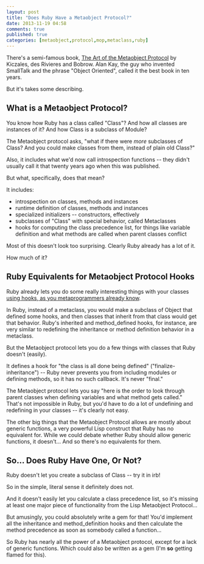 ```yaml
---
layout: post
title: "Does Ruby Have a Metaobject Protocol?"
date: 2013-11-19 04:58
comments: true
published: true
categories: [metaobject,protocol,mop,metaclass,ruby]
---
```

There's a semi-famous book, <a href="http://en.wikipedia.org/wiki/The_Art_of_the_Metaobject_Protocol">The Art of the Metaobject Protocol</a> by Kiczales, des Rivieres and Bobrow.  Alan Kay, the guy who invented SmallTalk and the phrase "Object Oriented", called it the best book in ten years.

But it's takes some describing.

## What is a Metaobject Protocol?

You know how Ruby has a class called "Class"?  And how all classes are instances of it?  And how Class is a subclass of Module?

The Metaobject protocol asks, "what if there were *more* subclasses of Class?  And you could make classes from them, instead of plain old Class?"

Also, it includes what we'd now call introspection functions -- they didn't usually call it that twenty years ago when this was published.

But what, specifically, does that mean?

It includes:

* introspection on classes, methods and instances
* runtime definition of classes, methods and instances
* specialized initializers -- constructors, effectively
* subclasses of "Class" with special behavior, called Metaclasses
* hooks for computing the class precedence list, for things like variable definition and what methods are called when parent classes conflict

Most of this doesn't look too surprising.  Clearly Ruby already has a lot of it.

How much of it?

## Ruby Equivalents for Metaobject Protocol Hooks

Ruby already lets you do some really interesting things with your classes <a href="http://codefol.io/posts/58-What-Hooks-does-Ruby-have-for-Metaprogramming-">using hooks, as you metaprogrammers already know</a>.

In Ruby, instead of a metaclass, you would make a subclass of Object that defined some hooks, and then classes that inherit from that class would get that behavior.  Ruby's inherited and method_defined hooks, for instance, are very similar to redefining the inheritance or method definition behavior in a metaclass.

But the Metaobject protocol lets you do a few things with classes that Ruby doesn't (easily).

It defines a hook for "the class is all done being defined" ("finalize-inheritance") -- Ruby never prevents you from including modules or defining methods, so it has no such callback.  It's never "final."

The Metaobject protocol lets you say "here is the order to look through parent classes when defining variables and what method gets called."  That's not impossible in Ruby, but you'd have to do a lot of undefining and redefining in your classes -- it's clearly not easy.

The other big things that the Metaobject Protocol allows are mostly about generic functions, a very powerful Lisp construct that Ruby has no equivalent for.  While we could debate whether Ruby should allow generic functions, it doesn't...  And so there's no equivalents for them.

## So... Does Ruby Have One, Or Not?

Ruby doesn't let you create a subclass of Class -- try it in irb!

So in the simple, literal sense it definitely does not.

And it doesn't easily let you calculate a class precedence list, so it's missing at least one major piece of functionality from the Lisp Metaobject Protocol...

But amusingly, you could absolutely write a gem for that!  You'd implement all the inheritance and method_definition hooks and then calculate the method precedence as soon as somebody called a function...

So Ruby has nearly all the power of a Metaobject protocol, except for a lack of generic functions.  Which could also be written as a gem (I'm <b>so</b> getting flamed for this).


